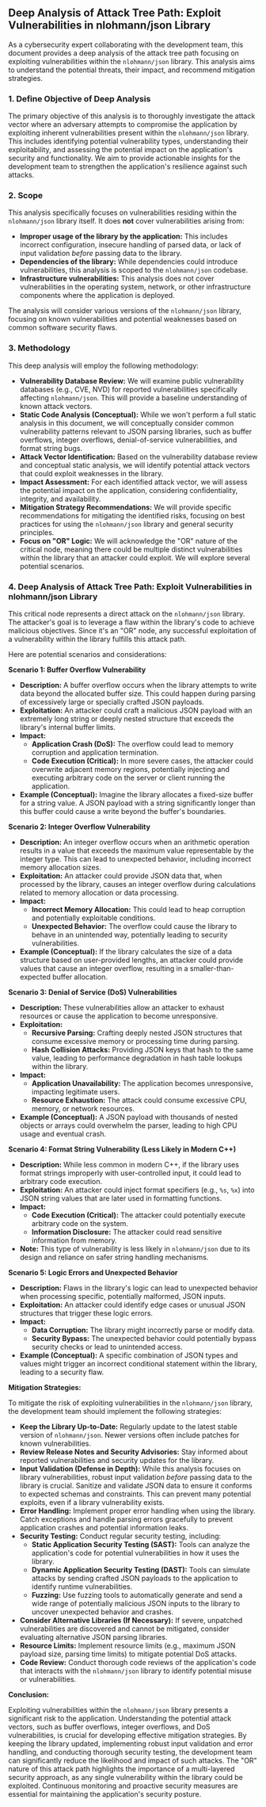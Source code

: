 ## Deep Analysis of Attack Tree Path: Exploit Vulnerabilities in nlohmann/json Library

As a cybersecurity expert collaborating with the development team, this document provides a deep analysis of the attack tree path focusing on exploiting vulnerabilities within the `nlohmann/json` library. This analysis aims to understand the potential threats, their impact, and recommend mitigation strategies.

### 1. Define Objective of Deep Analysis

The primary objective of this analysis is to thoroughly investigate the attack vector where an adversary attempts to compromise the application by exploiting inherent vulnerabilities present within the `nlohmann/json` library. This includes identifying potential vulnerability types, understanding their exploitability, and assessing the potential impact on the application's security and functionality. We aim to provide actionable insights for the development team to strengthen the application's resilience against such attacks.

### 2. Scope

This analysis specifically focuses on vulnerabilities residing within the `nlohmann/json` library itself. It does **not** cover vulnerabilities arising from:

* **Improper usage of the library by the application:** This includes incorrect configuration, insecure handling of parsed data, or lack of input validation *before* passing data to the library.
* **Dependencies of the library:**  While dependencies could introduce vulnerabilities, this analysis is scoped to the `nlohmann/json` codebase.
* **Infrastructure vulnerabilities:**  This analysis does not cover vulnerabilities in the operating system, network, or other infrastructure components where the application is deployed.

The analysis will consider various versions of the `nlohmann/json` library, focusing on known vulnerabilities and potential weaknesses based on common software security flaws.

### 3. Methodology

This deep analysis will employ the following methodology:

* **Vulnerability Database Review:**  We will examine public vulnerability databases (e.g., CVE, NVD) for reported vulnerabilities specifically affecting `nlohmann/json`. This will provide a baseline understanding of known attack vectors.
* **Static Code Analysis (Conceptual):** While we won't perform a full static analysis in this document, we will conceptually consider common vulnerability patterns relevant to JSON parsing libraries, such as buffer overflows, integer overflows, denial-of-service vulnerabilities, and format string bugs.
* **Attack Vector Identification:** Based on the vulnerability database review and conceptual static analysis, we will identify potential attack vectors that could exploit weaknesses in the library.
* **Impact Assessment:** For each identified attack vector, we will assess the potential impact on the application, considering confidentiality, integrity, and availability.
* **Mitigation Strategy Recommendations:**  We will provide specific recommendations for mitigating the identified risks, focusing on best practices for using the `nlohmann/json` library and general security principles.
* **Focus on "OR" Logic:**  We will acknowledge the "OR" nature of the critical node, meaning there could be multiple distinct vulnerabilities within the library that an attacker could exploit. We will explore several potential scenarios.

### 4. Deep Analysis of Attack Tree Path: Exploit Vulnerabilities in nlohmann/json Library

This critical node represents a direct attack on the `nlohmann/json` library. The attacker's goal is to leverage a flaw within the library's code to achieve malicious objectives. Since it's an "OR" node, any successful exploitation of a vulnerability within the library fulfills this attack path.

Here are potential scenarios and considerations:

**Scenario 1: Buffer Overflow Vulnerability**

* **Description:** A buffer overflow occurs when the library attempts to write data beyond the allocated buffer size. This could happen during parsing of excessively large or specially crafted JSON payloads.
* **Exploitation:** An attacker could craft a malicious JSON payload with an extremely long string or deeply nested structure that exceeds the library's internal buffer limits.
* **Impact:**
    * **Application Crash (DoS):** The overflow could lead to memory corruption and application termination.
    * **Code Execution (Critical):** In more severe cases, the attacker could overwrite adjacent memory regions, potentially injecting and executing arbitrary code on the server or client running the application.
* **Example (Conceptual):** Imagine the library allocates a fixed-size buffer for a string value. A JSON payload with a string significantly longer than this buffer could cause a write beyond the buffer's boundaries.

**Scenario 2: Integer Overflow Vulnerability**

* **Description:** An integer overflow occurs when an arithmetic operation results in a value that exceeds the maximum value representable by the integer type. This can lead to unexpected behavior, including incorrect memory allocation sizes.
* **Exploitation:** An attacker could provide JSON data that, when processed by the library, causes an integer overflow during calculations related to memory allocation or data processing.
* **Impact:**
    * **Incorrect Memory Allocation:**  This could lead to heap corruption and potentially exploitable conditions.
    * **Unexpected Behavior:**  The overflow could cause the library to behave in an unintended way, potentially leading to security vulnerabilities.
* **Example (Conceptual):**  If the library calculates the size of a data structure based on user-provided lengths, an attacker could provide values that cause an integer overflow, resulting in a smaller-than-expected buffer allocation.

**Scenario 3: Denial of Service (DoS) Vulnerabilities**

* **Description:**  These vulnerabilities allow an attacker to exhaust resources or cause the application to become unresponsive.
* **Exploitation:**
    * **Recursive Parsing:**  Crafting deeply nested JSON structures that consume excessive memory or processing time during parsing.
    * **Hash Collision Attacks:**  Providing JSON keys that hash to the same value, leading to performance degradation in hash table lookups within the library.
* **Impact:**
    * **Application Unavailability:** The application becomes unresponsive, impacting legitimate users.
    * **Resource Exhaustion:**  The attack could consume excessive CPU, memory, or network resources.
* **Example (Conceptual):** A JSON payload with thousands of nested objects or arrays could overwhelm the parser, leading to high CPU usage and eventual crash.

**Scenario 4: Format String Vulnerability (Less Likely in Modern C++)**

* **Description:**  While less common in modern C++, if the library uses format strings improperly with user-controlled input, it could lead to arbitrary code execution.
* **Exploitation:**  An attacker could inject format specifiers (e.g., `%s`, `%x`) into JSON string values that are later used in formatting functions.
* **Impact:**
    * **Code Execution (Critical):**  The attacker could potentially execute arbitrary code on the system.
    * **Information Disclosure:**  The attacker could read sensitive information from memory.
* **Note:** This type of vulnerability is less likely in `nlohmann/json` due to its design and reliance on safer string handling mechanisms.

**Scenario 5: Logic Errors and Unexpected Behavior**

* **Description:**  Flaws in the library's logic can lead to unexpected behavior when processing specific, potentially malformed, JSON inputs.
* **Exploitation:**  An attacker could identify edge cases or unusual JSON structures that trigger these logic errors.
* **Impact:**
    * **Data Corruption:**  The library might incorrectly parse or modify data.
    * **Security Bypass:**  The unexpected behavior could potentially bypass security checks or lead to unintended access.
* **Example (Conceptual):**  A specific combination of JSON types and values might trigger an incorrect conditional statement within the library, leading to a security flaw.

**Mitigation Strategies:**

To mitigate the risk of exploiting vulnerabilities in the `nlohmann/json` library, the development team should implement the following strategies:

* **Keep the Library Up-to-Date:** Regularly update to the latest stable version of `nlohmann/json`. Newer versions often include patches for known vulnerabilities.
* **Review Release Notes and Security Advisories:** Stay informed about reported vulnerabilities and security updates for the library.
* **Input Validation (Defense in Depth):** While this analysis focuses on library vulnerabilities, robust input validation *before* passing data to the library is crucial. Sanitize and validate JSON data to ensure it conforms to expected schemas and constraints. This can prevent many potential exploits, even if a library vulnerability exists.
* **Error Handling:** Implement proper error handling when using the library. Catch exceptions and handle parsing errors gracefully to prevent application crashes and potential information leaks.
* **Security Testing:** Conduct regular security testing, including:
    * **Static Application Security Testing (SAST):** Tools can analyze the application's code for potential vulnerabilities in how it uses the library.
    * **Dynamic Application Security Testing (DAST):** Tools can simulate attacks by sending crafted JSON payloads to the application to identify runtime vulnerabilities.
    * **Fuzzing:** Use fuzzing tools to automatically generate and send a wide range of potentially malicious JSON inputs to the library to uncover unexpected behavior and crashes.
* **Consider Alternative Libraries (If Necessary):** If severe, unpatched vulnerabilities are discovered and cannot be mitigated, consider evaluating alternative JSON parsing libraries.
* **Resource Limits:** Implement resource limits (e.g., maximum JSON payload size, parsing time limits) to mitigate potential DoS attacks.
* **Code Review:** Conduct thorough code reviews of the application's code that interacts with the `nlohmann/json` library to identify potential misuse or vulnerabilities.

**Conclusion:**

Exploiting vulnerabilities within the `nlohmann/json` library presents a significant risk to the application. Understanding the potential attack vectors, such as buffer overflows, integer overflows, and DoS vulnerabilities, is crucial for developing effective mitigation strategies. By keeping the library updated, implementing robust input validation and error handling, and conducting thorough security testing, the development team can significantly reduce the likelihood and impact of such attacks. The "OR" nature of this attack path highlights the importance of a multi-layered security approach, as any single vulnerability within the library could be exploited. Continuous monitoring and proactive security measures are essential for maintaining the application's security posture.